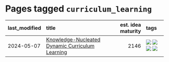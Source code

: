 # Pages tagged `curriculum_learning`

|last_modified|title|est. idea maturity|tags
|:---|:---|---:|:---|
|2024-05-07|[Knowledge-Nucleated Dynamic Curriculum Learning](../kg_nucleated_curriculum.md)|2146|[![](https://img.shields.io/badge/tag-curriculum_learning-d46ff4)](../tags/curriculum_learning.md) [![](https://img.shields.io/badge/tag-experimental-a68128)](../tags/experimental.md) [![](https://img.shields.io/badge/tag-self_supervised_learning-faa2fc)](../tags/self_supervised_learning.md) [![](https://img.shields.io/badge/tag-ssl-1ee399)](../tags/ssl.md)|